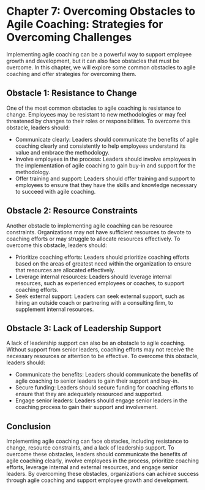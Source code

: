 Chapter 7: Overcoming Obstacles to Agile Coaching: Strategies for Overcoming Challenges
=======================================================================================

Implementing agile coaching can be a powerful way to support employee growth and development, but it can also face obstacles that must be overcome. In this chapter, we will explore some common obstacles to agile coaching and offer strategies for overcoming them.

Obstacle 1: Resistance to Change
--------------------------------

One of the most common obstacles to agile coaching is resistance to change. Employees may be resistant to new methodologies or may feel threatened by changes to their roles or responsibilities. To overcome this obstacle, leaders should:

* Communicate clearly: Leaders should communicate the benefits of agile coaching clearly and consistently to help employees understand its value and embrace the methodology.
* Involve employees in the process: Leaders should involve employees in the implementation of agile coaching to gain buy-in and support for the methodology.
* Offer training and support: Leaders should offer training and support to employees to ensure that they have the skills and knowledge necessary to succeed with agile coaching.

Obstacle 2: Resource Constraints
--------------------------------

Another obstacle to implementing agile coaching can be resource constraints. Organizations may not have sufficient resources to devote to coaching efforts or may struggle to allocate resources effectively. To overcome this obstacle, leaders should:

* Prioritize coaching efforts: Leaders should prioritize coaching efforts based on the areas of greatest need within the organization to ensure that resources are allocated effectively.
* Leverage internal resources: Leaders should leverage internal resources, such as experienced employees or coaches, to support coaching efforts.
* Seek external support: Leaders can seek external support, such as hiring an outside coach or partnering with a consulting firm, to supplement internal resources.

Obstacle 3: Lack of Leadership Support
--------------------------------------

A lack of leadership support can also be an obstacle to agile coaching. Without support from senior leaders, coaching efforts may not receive the necessary resources or attention to be effective. To overcome this obstacle, leaders should:

* Communicate the benefits: Leaders should communicate the benefits of agile coaching to senior leaders to gain their support and buy-in.
* Secure funding: Leaders should secure funding for coaching efforts to ensure that they are adequately resourced and supported.
* Engage senior leaders: Leaders should engage senior leaders in the coaching process to gain their support and involvement.

Conclusion
----------

Implementing agile coaching can face obstacles, including resistance to change, resource constraints, and a lack of leadership support. To overcome these obstacles, leaders should communicate the benefits of agile coaching clearly, involve employees in the process, prioritize coaching efforts, leverage internal and external resources, and engage senior leaders. By overcoming these obstacles, organizations can achieve success through agile coaching and support employee growth and development.
